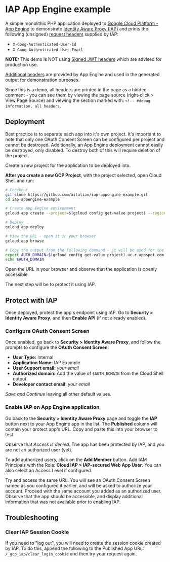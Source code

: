 # IAP App Engine example

A simple monolithic PHP application deployed to [Google Cloud Platform - App Engine](https://cloud.google.com/appengine) to demonstrate [Identity Aware Proxy (IAP)](https://cloud.google.com/iap/) and  prints the following (unsigned) [request headers](https://cloud.google.com/iap/docs/identity-howto#getting_the_users_identity_with_signed_headers) supplied by IAP:

 * `X-Goog-Authenticated-User-Id`
 * `X-Goog-Authenticated-User-Email`

**NOTE:** This demo is NOT using [Signed JWT headers](https://cloud.google.com/iap/docs/signed-headers-howto) which are advised for production use.

[Additional headers](https://cloud.google.com/appengine/docs/standard/reference/request-headers?tab=python#app_engine-specific_headers) are provided by App Engine and used in the generated output for demonstration purposes.

Since this is a demo, all headers are printed in the page as a hidden comment - you can see them by viewing the page source (right-click > View Page Source) and viewing the section marked with: `<!-- #debug information, all headers`.

## Deployment

Best practice is to separate each app into it's own project. It's important to note that only one OAuth Consent Screen can be configured per project and cannot be destroyed. Additionally, an App Engine deployment cannot easily be destroyed, only disabled. To destroy both of this will require deletion of the project.

Create a new project for the application to be deployed into.

**After you create a new GCP Project**, with the project selected, open Cloud Shell and run:

```sh
# Checkout
git clone https://github.com/aitalian/iap-appengine-example.git
cd iap-appengine-example

# Create App Engine environment
gcloud app create --project=$(gcloud config get-value project) --region=us-central

# Deploy
gcloud app deploy

# View the URL - open it in your browser
gcloud app browse

# Copy the output from the following command - it will be used for the OAuth Consent Screen
export AUTH_DOMAIN=$(gcloud config get-value project).uc.r.appspot.com
echo $AUTH_DOMAIN
```

Open the URL in your browser and observe that the application is openly accessible.

The next step will be to protect it using IAP.

## Protect with IAP

Once deployed, protect the app's endpoint using IAP. Go to **Security > Identity Aware Proxy**, and then **Enable API** (if not already enabled).

### Configure OAuth Consent Screen

Once enabled, go back to **Security > Identity Aware Proxy**, and follow the prompts to configure the **OAuth Consent Screen**:

 * **User Type:** Internal
 * **Application Name:** IAP Example
 * **User Support email:** *your email*
 * **Authorized domain:** Add the value of `$AUTH_DOMAIN` from the Cloud Shell output.
 * **Developer contact email:** *your email*

*Save and Continue* leaving all other default values.

### Enable IAP on App Engine application

Go back to the **Security > Identity Aware Proxy** page and toggle the **IAP** button next to your App Engine app in the list. The **Published** column will contain your protect app's URL. Copy and paste this into your browser to test.

Observe that *Access is denied*. The app has been protected by IAP, and you are not an authorized user (yet).

To add authorized users, click on the **Add Member** button. Add IAM Principals with the Role: **Cloud IAP > IAP-secured Web App User**. You can also select an Access Level if configured.

Try and access the same URL. You will see an OAuth Consent Screen named as you configured it earlier, and will be asked to authorize your account. Proceed with the same account you added as an authorized user. Observe that the app should be accessible, and display additional information that was not available prior to enabling IAP.

## Troubleshooting

### Clear IAP Session Cookie

If you need to "log out", you will need to create the session cookie created by IAP. To do this, append the following to the Published App URL: `/_gcp_iap/clear_login_cookie` and then try your request again.
